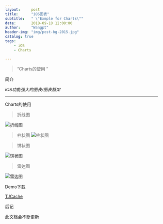 ```yaml
---
layout:     post
title:      "iOS图表"
subtitle:   " \"Exmple for Charts\""
date:       2018-09-10 12:00:00
author:     "Wangpt"
header-img: "img/post-bg-2015.jpg"
catalog: true
tags:
    - iOS
    - Charts

---
```


> “Charts的使用 ”


简介

*iOS功能强大的图表/图表框架*

---

Charts的使用


> 折线图

![折线图](https://raw.githubusercontent.com/wangpt/TJCharts/master/Sources/1.png)

> 柱状图
![柱状图](https://raw.githubusercontent.com/wangpt/TJCharts/master/Sources/2.png)

> 饼状图

![饼状图](https://raw.githubusercontent.com/wangpt/TJCharts/master/Sources/3.png)

> 雷达图

![雷达图](https://raw.githubusercontent.com/wangpt/TJCharts/master/Sources/4.png)

Demo下载

[TJCache](https://github.com/wangpt/TJCache)


后记


此文档会不断更新
